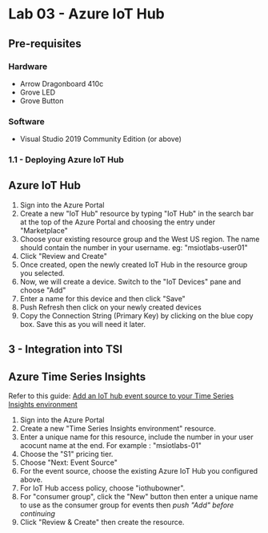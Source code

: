 # Lab 03 - Azure IoT Hub

## Pre-requisites
### Hardware
* Arrow Dragonboard 410c
* Grove LED
* Grove Button

### Software
* Visual Studio 2019 Community Edition (or above)


### 1.1 - Deploying Azure IoT Hub

## Azure IoT Hub

1. Sign into the Azure Portal
1. Create a new "IoT Hub" resource by typing "IoT Hub" in the search bar at the top of the Azure Portal and choosing the entry under "Marketplace"
1. Choose your existing resource group and the West US region. The name should contain the number in your username. eg: "msiotlabs-user01"
1. Click "Review and Create"
1. Once created, open the newly created IoT Hub in the resource group you selected.
1. Now, we will create a device. Switch to the "IoT Devices" pane and choose "Add"
1. Enter a name for this device and then click "Save"
1. Push Refresh then click on your newly created devices
1. Copy the Connection String (Primary Key) by clicking on the blue copy box. Save this as you will need it later.

## 3 - Integration into TSI

## Azure Time Series Insights

Refer to this guide: [Add an IoT hub event source to your Time Series Insights environment](https://docs.microsoft.com/en-us/azure/time-series-insights/time-series-insights-how-to-add-an-event-source-iothub)

1. Sign into the Azure Portal
1. Create a new "Time Series Insights environment" resource.
1. Enter a unique name for this resource, include the number in your user acocunt name at the end. For example : "msiotlabs-01"
1. Choose the "S1" pricing tier.
1. Choose "Next: Event Source"
1. For the event source, choose the existing Azure IoT Hub you configured above.
1. For IoT Hub access policy, choose "iothubowner". 
1. For "consumer group", click the "New" button then enter a unique name to use as the consumer group for events then *push "Add" before continuing*
1. Click "Review & Create" then create the resource.
